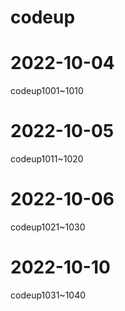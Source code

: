 # codeup

# 2022-10-04 
codeup1001~1010

# 2022-10-05 
codeup1011~1020

# 2022-10-06
codeup1021~1030

# 2022-10-10
codeup1031~1040

